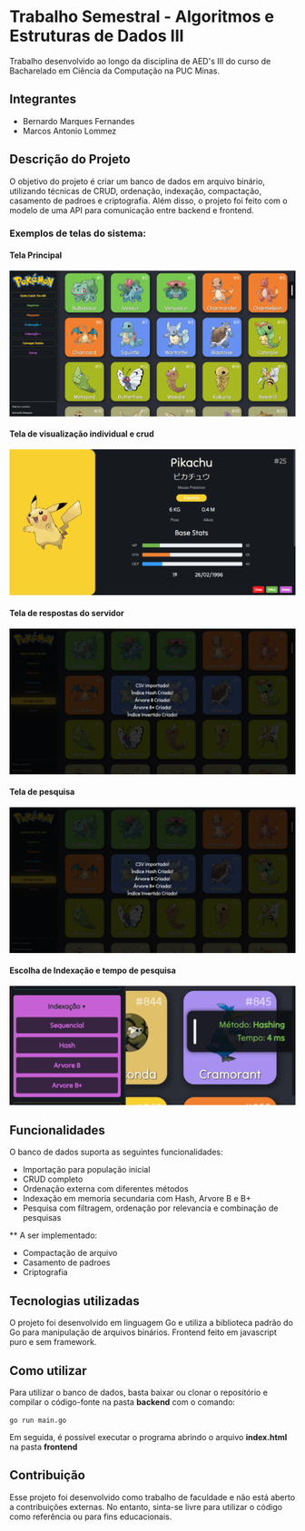 # Trabalho Semestral - Algoritmos e Estruturas de Dados III

Trabalho desenvolvido ao longo da disciplina de AED's III do curso de Bacharelado em Ciência da Computação na PUC Minas.

## Integrantes
* Bernardo Marques Fernandes
* Marcos Antonio Lommez

## Descrição do Projeto
O objetivo do projeto é criar um banco de dados em arquivo binário, utilizando técnicas de CRUD, ordenação, indexação, compactação, casamento de padroes e criptografia.
Além disso, o projeto foi feito com o modelo de uma API para comunicação entre backend e frontend.

### Exemplos de telas do sistema:

#### Tela Principal
![Tela principal](/Outros/Tela_Inicial.png)
#### Tela de visualização individual e crud
![PokeCard](/Outros/Dados.png)
#### Tela de respostas do servidor
![Resposta do servidor](/Outros/Carregamento.png)
#### Tela de pesquisa
![Resposta do servidor](/Outros/Carregamento.png)
#### Escolha de Indexação e tempo de pesquisa
![Resposta do servidor](/Outros/Indexação.png)

## Funcionalidades
O banco de dados suporta as seguintes funcionalidades:

* Importação para população inicial
* CRUD completo
* Ordenação externa com diferentes métodos
* Indexação em memoria secundaria com Hash, Arvore B e B+
* Pesquisa com filtragem, ordenação por relevancia e combinação de pesquisas

** A ser implementado:
* Compactação de arquivo
* Casamento de padroes
* Criptografia

## Tecnologias utilizadas
O projeto foi desenvolvido em linguagem Go e utiliza a biblioteca padrão do Go para manipulação de arquivos binários.
Frontend feito em javascript puro e sem framework.

## Como utilizar
Para utilizar o banco de dados, basta baixar ou clonar o repositório e compilar o código-fonte na pasta **backend** com o comando:

`go run main.go`

Em seguida, é possível executar o programa abrindo o arquivo **index.html** na pasta **frontend**

## Contribuição
Esse projeto foi desenvolvido como trabalho de faculdade e não está aberto a contribuições externas. No entanto, sinta-se livre para utilizar o código como referência ou para fins educacionais.
